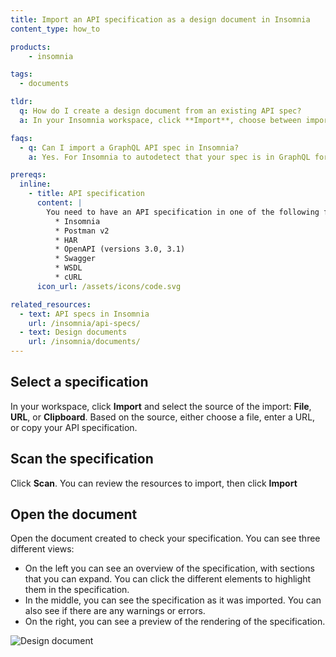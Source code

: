 ```yaml
---
title: Import an API specification as a design document in Insomnia
content_type: how_to

products:
    - insomnia

tags:
  - documents

tldr: 
  q: How do I create a design document from an existing API spec?
  a: In your Insomnia workspace, click **Import**, choose between importing from a file, a URL, or your clipboard, and click **Scan**.

faqs:
  - q: Can I import a GraphQL API spec in Insomnia?
    a: Yes. For Insomnia to autodetect that your spec is in GraphQL format, the path must be `/graphql`, the method must be `POST`, the request body must be application/json and must contain a property query with the type string, and the response body must be application/json.

prereqs:
  inline:
    - title: API specification
      content: |
        You need to have an API specification in one of the following formats:
          * Insomnia
          * Postman v2
          * HAR
          * OpenAPI (versions 3.0, 3.1)
          * Swagger
          * WSDL
          * cURL
      icon_url: /assets/icons/code.svg

related_resources:
  - text: API specs in Insomnia
    url: /insomnia/api-specs/
  - text: Design documents
    url: /insomnia/documents/
---
```


## Select a specification

In your workspace, click **Import** and select the source of the import: **File**, **URL**, or **Clipboard**. Based on the source, either choose a file, enter a URL, or copy your API specification.

## Scan the specification

Click **Scan**. You can review the resources to import, then click **Import**

## Open the document

Open the document created to check your specification. You can see three different views:

* On the left you can see an overview of the specification, with sections that you can expand. You can click the different elements to highlight them in the specification.
* In the middle, you can see the specification as it was imported. You can also see if there are any warnings or errors.
* On the right, you can see a preview of the rendering of the specification.

![Design document](/assets/images/insomnia/design-document.png)